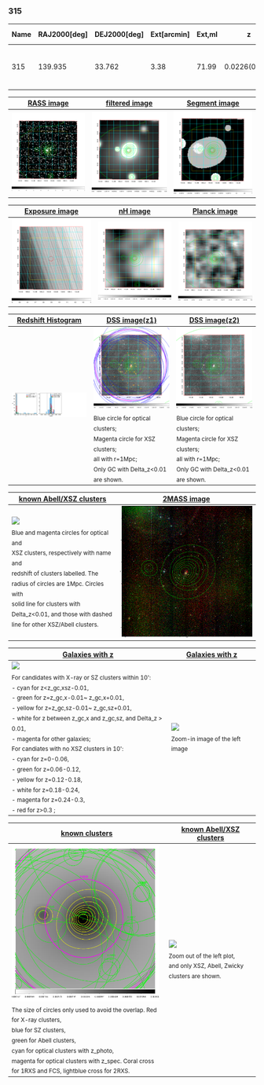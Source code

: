 <div STYLE="page-break-after: always;"></div>

### 315

|Name|RAJ2000[deg]|DEJ2000[deg] |Ext[arcmin]| Ext,ml | z | z_src| C|GC(XSZ,Delta_z<0.01)| GC(OPT,Delta_z<0.01)|GC| R_sig[arcmin] | R500[arcmin] | R500[Mpc]| CRsig[c/s] | CR500[c/s] |L500[1E44 erg/s]|F500[1E-12 erg/s/cm^2]| M500[1E14 Msun]|Tx[keV]|Cnt_sig|Beta|Rc[arcmin]|Comment|Alias|
|---|---|---|---|---|---|------|---|--------|---------|----------|---|---|---|---|---|---|---|---|---|---|---|---|---|---|
|315| 139.935| 33.762| 3.38| 71.99| 0.0226(0.005)| z1, z_xsz| B| L03, MCXC| A, N| A, F20, L03, MCXC, N, SPI| 20.750| 19.796| 0.542| 0.360(0.066)| 0.357(0.065)| 0.066(0.009)| 5.713(0.775)| 0.46(0.03)| 1.34(0.06)| 154.0| 0.538(-0.024+0.033)| 3.050(-0.446+0.581)| -| k415|

|[RASS image](../image/315/315_img.pdf)|[filtered image](../image/315/315_fil.pdf)|[Segment image](../image/315/315_seg.pdf)|
|-------------------|--------------------|-------------------|
| <img src="../image/315/315_img.png" width="300">  | <img src="../image/315/315_fil.png" width="300">   | <img src="../image/315/315_seg.png" width="300">  |

|[Exposure image](../image/315/315_mex.pdf)| [nH image](../image/315/315_nh.pdf)| [Planck image](../image/315/315_p.pdf)|
|-------------------|--------------------|-------------------|
|<img src="../image/315/315_mex.png" width="300">   | <img src="../image/315/315_nh.png" width="300">    | <img src="../image/315/315_p.png" width="300"> |

|[Redshift Histogram](../image/315/315_zg.pdf) | [DSS image(z1)](../image/315/315_dss_z1.pdf)      |  [DSS image(z2)](../image/315/315_dss_z2.pdf)    |
|-------------------|--------------------|-------------------|
|<img src="../image/315/315_zg.png" width="300"> |<img src="../image/315/315_dss_z1.png" width="300"> <sub><br>Blue circle for optical clusters; <br>Magenta circle for XSZ clusters; <br>all with r=1Mpc; <br>Only GC with Delta_z<0.01 are shown. </sub>| <img src="../image/315/315_dss_z2.png" width="300"><sub><br>Blue circle for optical clusters; <br>Magenta circle for XSZ clusters; <br>all with r=1Mpc; <br>Only GC with Delta_z<0.01 are shown. </sub> |

|[known Abell/XSZ clusters](../image/315/315_m.pdf) | [2MASS image](../image/315/315_2mass.pdf)      |
|-------------------|-------------------|
|<img src=../image/315/315_m.png width="300"> <br><sub>Blue and magenta circles for optical and <br>XSZ clusters, respectively with name and <br>redshift of clusters labelled. The <br>radius of circles are 1Mpc. Circles with <br>solid line for clusters with <br>Delta_z<0.01, and those with dashed <br>line for other XSZ/Abell clusters.        </sub>|<img src="../image/315/315_2mass.png" width="300">  |

|[Galaxies with z](../image/315/315_opt_ned.pdf) |[Galaxies with z](../image/315/315_opt_ned_zoom.pdf) |
|-------------------|-------------------|
| <img src=../image/315/315_opt_ned.png width="300"> <br><sub> For candidates with X-ray or SZ clusters within 10': <br> - cyan for z<z_gc,xsz-0.01, <br> - green for z=z_gc,x-0.01~ z_gc,x+0.01, <br> - yellow for z=z_gc,sz-0.01~ z_gc,sz+0.01, <br> - white for z between z_gc,x and z_gc,sz, and Delta_z > 0.01, <br> - magenta for other galaxies; <br>For candiates with no XSZ clusters in 10': <br> - cyan for z=0-0.06, <br> - green for z=0.06-0.12, <br> - yellow for z=0.12-0.18, <br> - white for z=0.18-0.24, <br> - magenta for z=0.24-0.3, <br> - red for z>0.3 ;  </sub>|<img src=../image/315/315_opt_ned_zoom.png width="300">  <br><sub> Zoom-in image of the left image</sub>|

|[known clusters](../image/315/315_gc.pdf) |[known Abell/XSZ clusters](../image/315/315_gc_large.pdf) |
|-------------------|-------------------|
| <img src=../image/315/315_gc.png width="300"> <br><sub> The size of circles only used to avoid the overlap. Red for X-ray clusters, <br> blue for SZ clusters, <br> green for Abell clusters, <br> cyan for optical clusters with z_photo, <br> magenta for optical clusters with z_spec. Coral cross for 1RXS and FCS, lightblue cross for 2RXS. </sub>|<img src=../image/315/315_gc_large.png width="300"> <br><sub> Zoom out of the left plot, <br> and only XSZ, Abell, Zwicky clusters are shown. </sub> |



